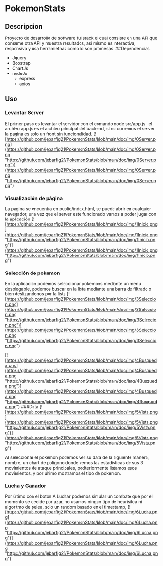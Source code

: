 # PokemonStats
## Descripcion
Proyecto de desarrollo de software fullstack el cual consiste en una API que consume otra API y muestra resultados, así mismo es interactiva, responsiva  y usa herramietnas como lo son promesas.
##Dependencias
- Jquery
- Boostrap
- ChartJs
- nodeJs
	- express
	- axios

## Uso

### Levantar Server
El primer paso es levantar el servidor con el comando node src/app.js , el archivo app.js es el archivo principal del backend, si no corremos el server la pagina es solo un front sin funcionalidad.
[![https://github.com/jebarfig21/PokemonStats/blob/main/doc/img/0Server.png](https://github.com/jebarfig21/PokemonStats/blob/main/doc/img/0Server.png "https://github.com/jebarfig21/PokemonStats/blob/main/doc/img/0Server.png")](https://github.com/jebarfig21/PokemonStats/blob/main/doc/img/0Server.png "https://github.com/jebarfig21/PokemonStats/blob/main/doc/img/0Server.png")
### Visualización de página
La pagina se encuentra en public/index.html, se puede abrir en cualquier navegador, una vez que el server este funcionado vamos a poder jugar con la aplicación
[![https://github.com/jebarfig21/PokemonStats/blob/main/doc/img/1Inicio.png](https://github.com/jebarfig21/PokemonStats/blob/main/doc/img/1Inicio.png "https://github.com/jebarfig21/PokemonStats/blob/main/doc/img/1Inicio.png")](https://github.com/jebarfig21/PokemonStats/blob/main/doc/img/1Inicio.png "https://github.com/jebarfig21/PokemonStats/blob/main/doc/img/1Inicio.png")

### Selección de pokemon
En la aplicación podemos seleccionar pokemons mediante un menu desplegable, podemos buscar en la lista mediante una barra de filtrado o bien deslizandonos por la lista
[![https://github.com/jebarfig21/PokemonStats/blob/main/doc/img/3Seleccion.png](https://github.com/jebarfig21/PokemonStats/blob/main/doc/img/3Seleccion.png "https://github.com/jebarfig21/PokemonStats/blob/main/doc/img/3Seleccion.png")](https://github.com/jebarfig21/PokemonStats/blob/main/doc/img/3Seleccion.png "https://github.com/jebarfig21/PokemonStats/blob/main/doc/img/3Seleccion.png")

[![https://github.com/jebarfig21/PokemonStats/blob/main/doc/img/4Busqueda.png](https://github.com/jebarfig21/PokemonStats/blob/main/doc/img/4Busqueda.png "https://github.com/jebarfig21/PokemonStats/blob/main/doc/img/4Busqueda.png")](https://github.com/jebarfig21/PokemonStats/blob/main/doc/img/4Busqueda.png "https://github.com/jebarfig21/PokemonStats/blob/main/doc/img/4Busqueda.png")
###Data
[![https://github.com/jebarfig21/PokemonStats/blob/main/doc/img/5Vista.png](https://github.com/jebarfig21/PokemonStats/blob/main/doc/img/5Vista.png "https://github.com/jebarfig21/PokemonStats/blob/main/doc/img/5Vista.png")](https://github.com/jebarfig21/PokemonStats/blob/main/doc/img/5Vista.png "https://github.com/jebarfig21/PokemonStats/blob/main/doc/img/5Vista.png")

Al seleccionar el pokemon podemos ver su data de la siguiente manera, nombre, un chart de poligono donde vemos las estadisticas de sus 3 movimientos de ataque principales, podteriormente listamos esos movimientos, y por ultimo mostramos el tipo de pokemon.
### Lucha y Ganador

Por último con el boton A Luchar podemos simular un combate que por el momento se decide por azar, no usamos ningun tipo de heurisitca ni algoritmo de pelea, solo un random basado en el timestamp,
[![https://github.com/jebarfig21/PokemonStats/blob/main/doc/img/6Lucha.png](https://github.com/jebarfig21/PokemonStats/blob/main/doc/img/6Lucha.png "https://github.com/jebarfig21/PokemonStats/blob/main/doc/img/6Lucha.png")](https://github.com/jebarfig21/PokemonStats/blob/main/doc/img/6Lucha.png "https://github.com/jebarfig21/PokemonStats/blob/main/doc/img/6Lucha.png")